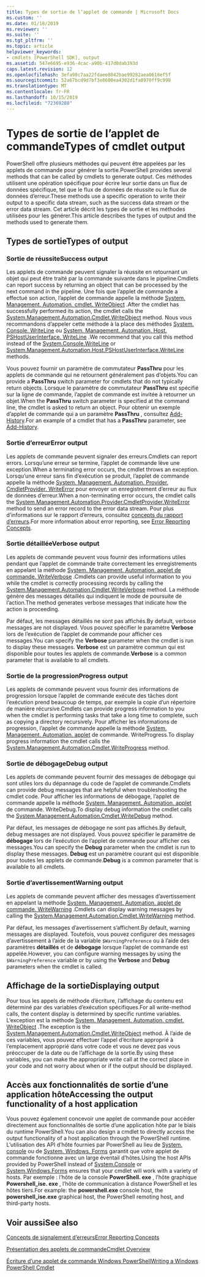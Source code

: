 ```yaml
---
title: Types de sortie de l’applet de commande | Microsoft Docs
ms.custom: ''
ms.date: 01/18/2019
ms.reviewer: ''
ms.suite: ''
ms.tgt_pltfrm: ''
ms.topic: article
helpviewer_keywords:
- cmdlets [PowerShell SDK], output
ms.assetid: 547e6695-e936-4cac-a90b-417d0dab393d
caps.latest.revision: 12
ms.openlocfilehash: 3efa98c7aa22fdaee8042bae99282aea0618ef5f
ms.sourcegitcommit: 52a67bcd9d7bf3e8600ea4302d1fa8970ff9c998
ms.translationtype: MT
ms.contentlocale: fr-FR
ms.lasthandoff: 10/15/2019
ms.locfileid: "72369288"
---
```

# <a name="types-of-cmdlet-output"></a><span data-ttu-id="3f043-102">Types de sortie de l’applet de commande</span><span class="sxs-lookup"><span data-stu-id="3f043-102">Types of cmdlet output</span></span>

<span data-ttu-id="3f043-103">PowerShell offre plusieurs méthodes qui peuvent être appelées par les applets de commande pour générer la sortie.</span><span class="sxs-lookup"><span data-stu-id="3f043-103">PowerShell provides several methods that can be called by cmdlets to generate output.</span></span> <span data-ttu-id="3f043-104">Ces méthodes utilisent une opération spécifique pour écrire leur sortie dans un flux de données spécifique, tel que le flux de données de réussite ou le flux de données d’erreur.</span><span class="sxs-lookup"><span data-stu-id="3f043-104">These methods use a specific operation to write their output to a specific data stream, such as the success data stream or the error data stream.</span></span> <span data-ttu-id="3f043-105">Cet article décrit les types de sortie et les méthodes utilisées pour les générer.</span><span class="sxs-lookup"><span data-stu-id="3f043-105">This article describes the types of output and the methods used to generate them.</span></span>

## <a name="types-of-output"></a><span data-ttu-id="3f043-106">Types de sortie</span><span class="sxs-lookup"><span data-stu-id="3f043-106">Types of output</span></span>

### <a name="success-output"></a><span data-ttu-id="3f043-107">Sortie de réussite</span><span class="sxs-lookup"><span data-stu-id="3f043-107">Success output</span></span>

<span data-ttu-id="3f043-108">Les applets de commande peuvent signaler la réussite en retournant un objet qui peut être traité par la commande suivante dans le pipeline.</span><span class="sxs-lookup"><span data-stu-id="3f043-108">Cmdlets can report success by returning an object that can be processed by the next command in the pipeline.</span></span> <span data-ttu-id="3f043-109">Une fois que l’applet de commande a effectué son action, l’applet de commande appelle la méthode [System. Management. Automation. cmdlet. WriteObject](/dotnet/api/System.Management.Automation.Cmdlet.WriteObject) .</span><span class="sxs-lookup"><span data-stu-id="3f043-109">After the cmdlet has successfully performed its action, the cmdlet calls the [System.Management.Automation.Cmdlet.WriteObject](/dotnet/api/System.Management.Automation.Cmdlet.WriteObject) method.</span></span> <span data-ttu-id="3f043-110">Nous vous recommandons d’appeler cette méthode à la place des méthodes [System. Console. WriteLine](/dotnet/api/System.Console.WriteLine) ou [System. Management. Automation. Host. PSHostUserInterface. WriteLine](/dotnet/api/System.Management.Automation.Host.PSHostUserInterface.WriteLine) .</span><span class="sxs-lookup"><span data-stu-id="3f043-110">We recommend that you call this method instead of the [System.Console.WriteLine](/dotnet/api/System.Console.WriteLine) or [System.Management.Automation.Host.PSHostUserInterface.WriteLine](/dotnet/api/System.Management.Automation.Host.PSHostUserInterface.WriteLine) methods.</span></span>

<span data-ttu-id="3f043-111">Vous pouvez fournir un paramètre de commutateur **PassThru** pour les applets de commande qui ne retournent généralement pas d’objets.</span><span class="sxs-lookup"><span data-stu-id="3f043-111">You can provide a **PassThru** switch parameter for cmdlets that do not typically return objects.</span></span>
<span data-ttu-id="3f043-112">Lorsque le paramètre de commutateur **PassThru** est spécifié sur la ligne de commande, l’applet de commande est invitée à retourner un objet.</span><span class="sxs-lookup"><span data-stu-id="3f043-112">When the **PassThru** switch parameter is specified at the command line, the cmdlet is asked to return an object.</span></span> <span data-ttu-id="3f043-113">Pour obtenir un exemple d’applet de commande qui a un paramètre **PassThru** , consultez [Add-History](/powershell/module/Microsoft.PowerShell.Core/Add-History).</span><span class="sxs-lookup"><span data-stu-id="3f043-113">For an example of a cmdlet that has a **PassThru** parameter, see [Add-History](/powershell/module/Microsoft.PowerShell.Core/Add-History).</span></span>

### <a name="error-output"></a><span data-ttu-id="3f043-114">Sortie d’erreur</span><span class="sxs-lookup"><span data-stu-id="3f043-114">Error output</span></span>

<span data-ttu-id="3f043-115">Les applets de commande peuvent signaler des erreurs.</span><span class="sxs-lookup"><span data-stu-id="3f043-115">Cmdlets can report errors.</span></span> <span data-ttu-id="3f043-116">Lorsqu’une erreur se termine, l’applet de commande lève une exception.</span><span class="sxs-lookup"><span data-stu-id="3f043-116">When a terminating error occurs, the cmdlet throws an exception.</span></span> <span data-ttu-id="3f043-117">Lorsqu’une erreur sans fin d’exécution se produit, l’applet de commande appelle la méthode [System. Management. Automation. Provider. CmdletProvider. WriteError](/dotnet/api/System.Management.Automation.Provider.CmdletProvider.WriteError) pour envoyer un enregistrement d’erreur au flux de données d’erreur.</span><span class="sxs-lookup"><span data-stu-id="3f043-117">When a non-terminating error occurs, the cmdlet calls the [System.Management.Automation.Provider.CmdletProvider.WriteError](/dotnet/api/System.Management.Automation.Provider.CmdletProvider.WriteError) method to send an error record to the error data stream.</span></span> <span data-ttu-id="3f043-118">Pour plus d’informations sur le rapport d’erreurs, consultez [concepts du rapport d’erreurs](./error-reporting-concepts.md).</span><span class="sxs-lookup"><span data-stu-id="3f043-118">For more information about error reporting, see [Error Reporting Concepts](./error-reporting-concepts.md).</span></span>

### <a name="verbose-output"></a><span data-ttu-id="3f043-119">Sortie détaillée</span><span class="sxs-lookup"><span data-stu-id="3f043-119">Verbose output</span></span>

<span data-ttu-id="3f043-120">Les applets de commande peuvent vous fournir des informations utiles pendant que l’applet de commande traite correctement les enregistrements en appelant la méthode [System. Management. Automation. applet de commande. WriteVerbose](/dotnet/api/System.Management.Automation.Cmdlet.WriteVerbose) .</span><span class="sxs-lookup"><span data-stu-id="3f043-120">Cmdlets can provide useful information to you while the cmdlet is correctly processing records by calling the [System.Management.Automation.Cmdlet.WriteVerbose](/dotnet/api/System.Management.Automation.Cmdlet.WriteVerbose) method.</span></span> <span data-ttu-id="3f043-121">La méthode génère des messages détaillés qui indiquent le mode de poursuite de l’action.</span><span class="sxs-lookup"><span data-stu-id="3f043-121">The method generates verbose messages that indicate how the action is proceeding.</span></span>

<span data-ttu-id="3f043-122">Par défaut, les messages détaillés ne sont pas affichés.</span><span class="sxs-lookup"><span data-stu-id="3f043-122">By default, verbose messages are not displayed.</span></span> <span data-ttu-id="3f043-123">Vous pouvez spécifier le paramètre **Verbose** lors de l’exécution de l’applet de commande pour afficher ces messages.</span><span class="sxs-lookup"><span data-stu-id="3f043-123">You can specify the **Verbose** parameter when the cmdlet is run to display these messages.</span></span> <span data-ttu-id="3f043-124">**Verbose** est un paramètre commun qui est disponible pour toutes les applets de commande.</span><span class="sxs-lookup"><span data-stu-id="3f043-124">**Verbose** is a common parameter that is available to all cmdlets.</span></span>

### <a name="progress-output"></a><span data-ttu-id="3f043-125">Sortie de la progression</span><span class="sxs-lookup"><span data-stu-id="3f043-125">Progress output</span></span>

<span data-ttu-id="3f043-126">Les applets de commande peuvent vous fournir des informations de progression lorsque l’applet de commande exécute des tâches dont l’exécution prend beaucoup de temps, par exemple la copie d’un répertoire de manière récursive.</span><span class="sxs-lookup"><span data-stu-id="3f043-126">Cmdlets can provide progress information to you when the cmdlet is performing tasks that take a long time to complete, such as copying a directory recursively.</span></span> <span data-ttu-id="3f043-127">Pour afficher les informations de progression, l’applet de commande appelle la méthode [System. Management. Automation. applet](/dotnet/api/System.Management.Automation.Cmdlet.WriteProgress) de commande. WriteProgress.</span><span class="sxs-lookup"><span data-stu-id="3f043-127">To display progress information the cmdlet calls the [System.Management.Automation.Cmdlet.WriteProgress](/dotnet/api/System.Management.Automation.Cmdlet.WriteProgress) method.</span></span>

### <a name="debug-output"></a><span data-ttu-id="3f043-128">Sortie de débogage</span><span class="sxs-lookup"><span data-stu-id="3f043-128">Debug output</span></span>

<span data-ttu-id="3f043-129">Les applets de commande peuvent fournir des messages de débogage qui sont utiles lors du dépannage du code de l’applet de commande.</span><span class="sxs-lookup"><span data-stu-id="3f043-129">Cmdlets can provide debug messages that are helpful when troubleshooting the cmdlet code.</span></span> <span data-ttu-id="3f043-130">Pour afficher les informations de débogage, l’applet de commande appelle la méthode [System. Management. Automation. applet](/dotnet/api/System.Management.Automation.Cmdlet.WriteDebug) de commande. WriteDebug.</span><span class="sxs-lookup"><span data-stu-id="3f043-130">To display debug information the cmdlet calls the [System.Management.Automation.Cmdlet.WriteDebug](/dotnet/api/System.Management.Automation.Cmdlet.WriteDebug) method.</span></span>

<span data-ttu-id="3f043-131">Par défaut, les messages de débogage ne sont pas affichés.</span><span class="sxs-lookup"><span data-stu-id="3f043-131">By default, debug messages are not displayed.</span></span> <span data-ttu-id="3f043-132">Vous pouvez spécifier le paramètre de **débogage** lors de l’exécution de l’applet de commande pour afficher ces messages.</span><span class="sxs-lookup"><span data-stu-id="3f043-132">You can specify the **Debug** parameter when the cmdlet is run to display these messages.</span></span> <span data-ttu-id="3f043-133">**Debug** est un paramètre courant qui est disponible pour toutes les applets de commande.</span><span class="sxs-lookup"><span data-stu-id="3f043-133">**Debug** is a common parameter that is available to all cmdlets.</span></span>

### <a name="warning-output"></a><span data-ttu-id="3f043-134">Sortie d’avertissement</span><span class="sxs-lookup"><span data-stu-id="3f043-134">Warning output</span></span>

<span data-ttu-id="3f043-135">Les applets de commande peuvent afficher des messages d’avertissement en appelant la méthode [System. Management. Automation. applet de commande. WriteWarning](/dotnet/api/System.Management.Automation.Cmdlet.WriteWarning) .</span><span class="sxs-lookup"><span data-stu-id="3f043-135">Cmdlets can display warning messages by calling the [System.Management.Automation.Cmdlet.WriteWarning](/dotnet/api/System.Management.Automation.Cmdlet.WriteWarning) method.</span></span>

<span data-ttu-id="3f043-136">Par défaut, les messages d’avertissement s’affichent.</span><span class="sxs-lookup"><span data-stu-id="3f043-136">By default, warning messages are displayed.</span></span> <span data-ttu-id="3f043-137">Toutefois, vous pouvez configurer des messages d’avertissement à l’aide de la variable `$WarningPreference` ou à l’aide des paramètres **détaillés** et de **débogage** lorsque l’applet de commande est appelée.</span><span class="sxs-lookup"><span data-stu-id="3f043-137">However, you can configure warning messages by using the `$WarningPreference` variable or by using the **Verbose** and **Debug** parameters when the cmdlet is called.</span></span>

## <a name="displaying-output"></a><span data-ttu-id="3f043-138">Affichage de la sortie</span><span class="sxs-lookup"><span data-stu-id="3f043-138">Displaying output</span></span>

<span data-ttu-id="3f043-139">Pour tous les appels de méthode d’écriture, l’affichage du contenu est déterminé par des variables d’exécution spécifiques.</span><span class="sxs-lookup"><span data-stu-id="3f043-139">For all write-method calls, the content display is determined by specific runtime variables.</span></span> <span data-ttu-id="3f043-140">L’exception est la méthode [System. Management. Automation. cmdlet. WriteObject](/dotnet/api/System.Management.Automation.Cmdlet.WriteObject) .</span><span class="sxs-lookup"><span data-stu-id="3f043-140">The exception is the [System.Management.Automation.Cmdlet.WriteObject](/dotnet/api/System.Management.Automation.Cmdlet.WriteObject) method.</span></span> <span data-ttu-id="3f043-141">À l’aide de ces variables, vous pouvez effectuer l’appel d’écriture approprié à l’emplacement approprié dans votre code et vous ne devez pas vous préoccuper de la date ou de l’affichage de la sortie.</span><span class="sxs-lookup"><span data-stu-id="3f043-141">By using these variables, you can make the appropriate write call at the correct place in your code and not worry about when or if the output should be displayed.</span></span>

## <a name="accessing-the-output-functionality-of-a-host-application"></a><span data-ttu-id="3f043-142">Accès aux fonctionnalités de sortie d’une application hôte</span><span class="sxs-lookup"><span data-stu-id="3f043-142">Accessing the output functionality of a host application</span></span>

<span data-ttu-id="3f043-143">Vous pouvez également concevoir une applet de commande pour accéder directement aux fonctionnalités de sortie d’une application hôte par le biais du runtime PowerShell.</span><span class="sxs-lookup"><span data-stu-id="3f043-143">You can also design a cmdlet to directly access the output functionality of a host application through the PowerShell runtime.</span></span> <span data-ttu-id="3f043-144">L’utilisation des API d’hôte fournies par PowerShell au lieu de [System. console](/dotnet/api/System.Console) ou de [System. Windows. Forms](/dotnet/api/System.Windows.Forms) garantit que votre applet de commande fonctionne avec un large éventail d’hôtes.</span><span class="sxs-lookup"><span data-stu-id="3f043-144">Using the host APIs provided by PowerShell instead of [System.Console](/dotnet/api/System.Console) or [System.Windows.Forms](/dotnet/api/System.Windows.Forms) ensures that your cmdlet will work with a variety of hosts.</span></span> <span data-ttu-id="3f043-145">Par exemple : l’hôte de la console **PowerShell. exe** , l’hôte graphique **Powershell_ise. exe** , l’hôte de communication à distance PowerShell et les hôtes tiers.</span><span class="sxs-lookup"><span data-stu-id="3f043-145">For example: the **powershell.exe** console host, the **powershell_ise.exe** graphical host, the PowerShell remoting host, and third-party hosts.</span></span>

## <a name="see-also"></a><span data-ttu-id="3f043-146">Voir aussi</span><span class="sxs-lookup"><span data-stu-id="3f043-146">See also</span></span>

[<span data-ttu-id="3f043-147">Concepts de signalement d’erreurs</span><span class="sxs-lookup"><span data-stu-id="3f043-147">Error Reporting Concepts</span></span>](./error-reporting-concepts.md)

[<span data-ttu-id="3f043-148">Présentation des applets de commande</span><span class="sxs-lookup"><span data-stu-id="3f043-148">Cmdlet Overview</span></span>](./cmdlet-overview.md)

[<span data-ttu-id="3f043-149">Écriture d’une applet de commande Windows PowerShell</span><span class="sxs-lookup"><span data-stu-id="3f043-149">Writing a Windows PowerShell Cmdlet</span></span>](./writing-a-windows-powershell-cmdlet.md)